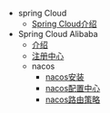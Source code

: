 
[//]: &lt;> "springCloud全家桶介绍"
- spring Cloud
  - [Spring Cloud介绍](springCloud/SpringCloud介绍.md)
- Spring Cloud Alibaba
  - [介绍](springCloud/springCloudAlibaba/介绍.md)
  - [注册中心](springCloud/springCloudAlibaba/注册中心.md)
  - nacos
    - [nacos安装](springCloud/springCloudAlibaba/nacos/nacos安装.md)
    - [nacos配置中心](springCloud/springCloudAlibaba/nacos/nacos注册中心.md)
    - [nacos路由策略](springCloud/springCloudAlibaba/nacos/nacos路由策略.md)


